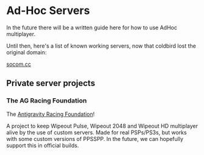 # Ad-Hoc Servers

In the future there will be a written guide here for how to use AdHoc multiplayer.

Until then, here's a list of known working servers, now that coldbird lost the original domain:

[socom.cc](http://socom.cc)

## Private server projects

### The AG Racing Foundation

The [Antigravity Racing Foundation](https://agracingfoundation.org/)!

A project to keep Wipeout Pulse, Wipeout 2048 and Wipeout HD multiplayer alive by the use of custom servers. Made for real PSPs/PS3s, but works with some custom versions of PPSSPP. In the future, we can hopefully support this in official builds.
